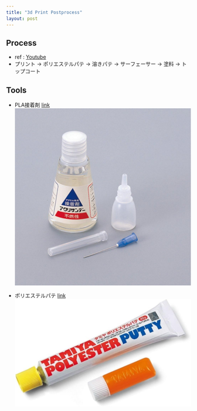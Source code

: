 ```yaml
---
title: "3d Print Postprocess"
layout: post
---
```


<script async src="https://cdn.jsdelivr.net/npm/mathjax@3/es5/tex-chtml.js" id="MathJax-script"></script>
<script>
MathJax = {
  tex: {
    inlineMath: [['$', '$'],['\$', '\$']]
  }
};
</script>

## Process
+ ref : [Youtube](https://www.youtube.com/watch?v=RkdblzqHemA)
+ プリント $\rightarrow$ ポリエステルパテ $\rightarrow$ 溶きパテ $\rightarrow$ サーフェーサー $\rightarrow$ 塗料 $\rightarrow$ トップコート

## Tools
+ PLA接着剤
[link](https://www.amazon.co.jp/gp/product/B00940PF0W/ref=ppx_yo_dt_b_search_asin_title?ie=UTF8&psc=1)
![Alt text](../img/3dprintmemo/glue.png)

+ ポリエステルパテ
[link](https://www.amazon.co.jp/dp/B0C8BGYTTS?ref=ppx_yo2ov_dt_b_fed_asin_title)
![Alt text](../img/3dprintmemo/putty.png)